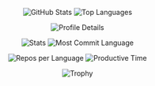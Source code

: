 <div align="center">
  
![GitHub Stats](https://github-readme-stats.vercel.app/api?username=WindTunnelRetirement&show_icons=true&theme=radical&hide_border=true&count_private=true&include_all_commits=true&bg_color=0d1117&title_color=00ff41&icon_color=39ff14&text_color=e6edf3)
![Top Languages](https://github-readme-stats.vercel.app/api/top-langs/?username=WindTunnelRetirement&layout=compact&theme=radical&hide_border=true&count_private=true&card_width=445&langs_count=10&bg_color=0d1117&title_color=00ff41&text_color=e6edf3)
  
![Profile Details](https://github-profile-summary-cards.vercel.app/api/cards/profile-details?username=WindTunnelRetirement&theme=tokyonight)

![Stats](https://github-profile-summary-cards.vercel.app/api/cards/stats?username=WindTunnelRetirement&theme=tokyonight)
![Most Commit Language](https://github-profile-summary-cards.vercel.app/api/cards/most-commit-language?username=WindTunnelRetirement&theme=tokyonight)

![Repos per Language](https://github-profile-summary-cards.vercel.app/api/cards/repos-per-language?username=WindTunnelRetirement&theme=tokyonight)
![Productive Time](https://github-profile-summary-cards.vercel.app/api/cards/productive-time?username=WindTunnelRetirement&theme=tokyonight&utcOffset=9)

![Trophy](https://github-profile-trophy.vercel.app/?username=WindTunnelRetirement&theme=matrix&no-frame=true&no-bg=true&margin-w=4&margin-h=2&column=7)

</div>

